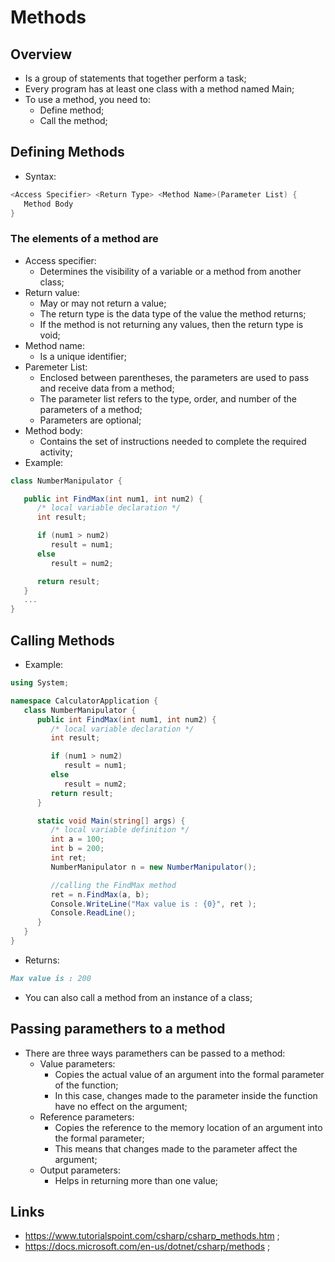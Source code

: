 # Methods

## Overview

- Is a group of statements that together perform a task;
- Every program has at least one class with a method named Main;
- To use a method, you need to:
  - Define method;
  - Call the method;

## Defining Methods

- Syntax:

```c#
<Access Specifier> <Return Type> <Method Name>(Parameter List) {
   Method Body
}
```

### The elements of a method are

- Access specifier:
  - Determines the visibility of a variable or a method from another class;
- Return value:
  - May or may not return a value;
  - The return type is the data type of the value the method returns;
  - If the method is not returning any values, then the return type is void;
- Method name:
  - Is a unique identifier;
- Paremeter List:
  - Enclosed between parentheses, the parameters are used to pass and receive data from a method;
  - The parameter list refers to the type, order, and number of the parameters of a method;
  - Parameters are optional;
- Method body:
  - Contains the set of instructions needed to complete the required activity;
- Example:

```c#
class NumberManipulator {

   public int FindMax(int num1, int num2) {
      /* local variable declaration */
      int result;

      if (num1 > num2)
         result = num1;
      else
         result = num2;

      return result;
   }
   ...
}
```

## Calling Methods

- Example:

```c#
using System;

namespace CalculatorApplication {
   class NumberManipulator {
      public int FindMax(int num1, int num2) {
         /* local variable declaration */
         int result;

         if (num1 > num2)
            result = num1;
         else
            result = num2;
         return result;
      }

      static void Main(string[] args) {
         /* local variable definition */
         int a = 100;
         int b = 200;
         int ret;
         NumberManipulator n = new NumberManipulator();

         //calling the FindMax method
         ret = n.FindMax(a, b);
         Console.WriteLine("Max value is : {0}", ret );
         Console.ReadLine();
      }
   }
}
```

- Returns:

```markdown
Max value is : 200
```

- You can also call a method from an instance of a class;

## Passing paramethers to a method

- There are three ways paramethers can be passed to a method:
  - Value parameters:
    - Copies the actual value of an argument into the formal parameter of the function;
    - In this case, changes made to the parameter inside the function have no effect on the argument;
  - Reference parameters:
    - Copies the reference to the memory location of an argument into the formal parameter;
    - This means that changes made to the parameter affect the argument;
  - Output parameters:
    - Helps in returning more than one value;

## Links

- <https://www.tutorialspoint.com/csharp/csharp_methods.htm> ;
- <https://docs.microsoft.com/en-us/dotnet/csharp/methods> ;
